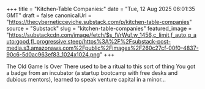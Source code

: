 +++
title = "Kitchen-Table Companies:"
date = "Tue, 12 Aug 2025 06:01:35 GMT"
draft = false
canonicalUrl = "https://thecyberneticceviche.substack.com/p/kitchen-table-companies"
source = "Substack"
slug = "kitchen-table-companies"
featured_image = "https://substackcdn.com/image/fetch/$s_!VrWu!,w_1456,c_limit,f_auto,q_auto:good,fl_progressive:steep/https%3A%2F%2Fsubstack-post-media.s3.amazonaws.com%2Fpublic%2Fimages%2F260c27cf-00f0-4837-90c6-5d0ac963ef83_1024x1024.png"
+++

The Old Game Is Over There used to be a ritual to this sort of thing You got a badge from an incubator (a startup bootcamp with free desks and dubious mentors), learned to speak venture capital in a minor...
